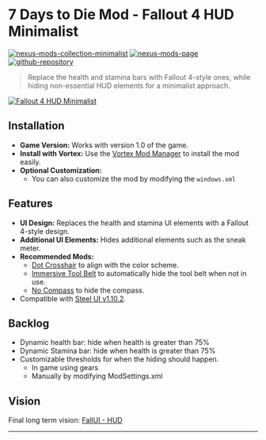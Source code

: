 [//]: # (DO NOT EDIT: This file has been autogenerated, any changes will be overwritten)
# 7 Days to Die Mod - Fallout 4 HUD Minimalist
[![nexus-mods-collection-minimalist](https://img.shields.io/badge/Collection-Minimalist%20-bf4848?style=flat-square&logo=nexusmods)](https://next.nexusmods.com/7daystodie/collections/epfqzi) [![nexus-mods-page](https://img.shields.io/badge/Mod-Fallout4%20HUD%20Minimalist%20-bf4848?style=flat-square&logo=nexusmods)](https://www.nexusmods.com/7daystodie/mods/6164) [![github-repository](https://img.shields.io/badge/Open-Source-2ea44f?style=flat-square&logo=github)](https://github.com/rdok/7dtd_fallout4_hud_minimalist)

>  Replace the health and stamina bars with Fallout 4-style ones, while hiding non-essential HUD elements for a minimalist approach.
 
[![Fallout 4 HUD Minimalist](https://raw.githubusercontent.com/rdok/7dtd_fallout4_hud_minimalist/main/documentation/showcase.jpg)](https://www.nexusmods.com/7daystodie/mods/6164)

## Installation

- **Game Version:** Works with version 1.0 of the game.
- **Install with Vortex:** Use the [Vortex Mod Manager](https://www.nexusmods.com/about/vortex/) to install the mod easily.
- **Optional Customization:**
  - You can also customize the mod by modifying the `windows.xml`

## Features

- **UI Design:** Replaces the health and stamina UI elements with a Fallout 4-style design.
- **Additional UI Elements:** Hides additional elements such as the sneak meter.
- **Recommended Mods:**
  - [Dot Crosshair](https://www.nexusmods.com/7daystodie/mods/5640) to align with the color scheme.
  - [Immersive Tool Belt](https://www.nexusmods.com/7daystodie/mods/5649) to automatically hide the tool belt when not in use.
  - [No Compass](https://www.nexusmods.com/7daystodie/mods/5528) to hide the compass.
- Compatible with [Steel UI v1.10.2](https://www.nexusmods.com/Core/Libs/Common/Widgets/DownloadPopUp?id=21850&nmm=1&game_id=1059).


## Backlog
- Dynamic health bar: hide when health is greater than 75%
- Dynamic Stamina bar: hide when health is greater than 75%
- Customizable thresholds for when the hiding should happen.
  - In game using gears
  - Manually by modifying ModSettings.xml

## Vision
Final long term vision: [FallUI - HUD](https://www.nexusmods.com/fallout4/mods/51813)

***

[//]: # (DO NOT EDIT: This file has been autogenerated, any changes will be overwritten)
